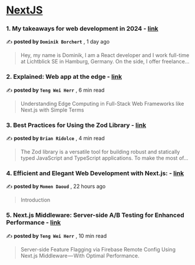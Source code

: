 
<h1><a href=https://medium.com/tag/nextjs/recommended target="_blank" rel="noopener noreferrer">NextJS</a></h1>
<h3>1. My takeaways for web development in 2024 - <a href=https://medium.com/@dmnkb/my-takeaways-for-web-development-in-2024-5d4fcecf357d?source=tag_recommended_feed---------0-84----------nextjs----------c27cf117_a374_498d_bd35_ce501a6e2fae------- target="_blank" rel="noopener noreferrer">link</a></h3>

✍️ **posted by `Dominik Borchert`** <date> , 1 day ago</date>

<blockquote>Hey, my name is Dominik, I am a React developer and I work full-time at Lichtblick SE in Hamburg, Germany. On the side, I offer freelance…</blockquote>

<h3>2. Explained: Web app at the edge - <a href=https://medium.com/gitconnected/explained-web-app-at-the-edge-fb391985a0a5?source=tag_recommended_feed---------1-107----------nextjs----------c27cf117_a374_498d_bd35_ce501a6e2fae------- target="_blank" rel="noopener noreferrer">link</a></h3>

✍️ **posted by `Teng Wei Herr`** <date> , 6 min read</date>

<blockquote>Understanding Edge Computing in Full-Stack Web Frameworks like Next.js with Simple Terms</blockquote>

<h3>3. Best Practices for Using the Zod Library - <a href=https://medium.com/stackademic/best-practices-for-using-the-zod-library-a64dd337ec85?source=tag_recommended_feed---------2-85----------nextjs----------c27cf117_a374_498d_bd35_ce501a6e2fae------- target="_blank" rel="noopener noreferrer">link</a></h3>

✍️ **posted by `Brian Ridolce`** <date> , 4 min read</date>

<blockquote>The Zod library is a versatile tool for building robust and statically typed JavaScript and TypeScript applications. To make the most of…</blockquote>

<h3>4. Efficient and Elegant Web Development with Next.js: - <a href=https://medium.com/@momendaoud/efficient-and-elegant-web-development-with-next-js-6087b3fd86e1?source=tag_recommended_feed---------3-84----------nextjs----------c27cf117_a374_498d_bd35_ce501a6e2fae------- target="_blank" rel="noopener noreferrer">link</a></h3>

✍️ **posted by `Momen Daoud`** <date> , 22 hours ago</date>

<blockquote>Introduction</blockquote>

<h3>5. Next.js Middleware: Server-side A/B Testing for Enhanced Performance - <a href=https://medium.com/gitconnected/next-js-middleware-server-side-a-b-testing-for-enhanced-performance-f13ed0aa0b40?source=tag_recommended_feed---------4-107----------nextjs----------c27cf117_a374_498d_bd35_ce501a6e2fae------- target="_blank" rel="noopener noreferrer">link</a></h3>

✍️ **posted by `Teng Wei Herr`** <date> , 10 min read</date>

<blockquote>Server-side Feature Flagging via Firebase Remote Config Using Next.js Middleware — With Optimal Performance.</blockquote>

